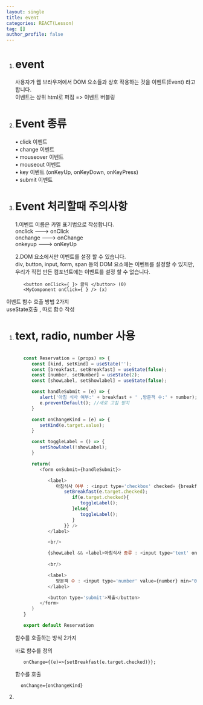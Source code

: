 ```yaml
---
layout: single
title: event
categories: REACT(Lesson)
tag: []
author_profile: false
---
```


1. # event
   사용자가 웹 브라우저에서 DOM 요소들과 상호 작용하는 것을 이벤트(Event) 라고 합니다.   
   이벤트는 상위 html로 퍼짐 => 이벤트 버블링   

1. # Event 종류
   ▪ click 이벤트    
   ▪ change 이벤트   
   ▪ mouseover 이벤트   
   ▪ mouseout 이벤트   
   ▪ key 이벤트 (onKeyUp, onKeyDown, onKeyPress)   
   ▪ submit 이벤트   

1. # Event 처리할때 주의사항
   1.이벤트 이름은 카멜 표기법으로 작성합니다.   
   onclick ---> onClick   
   onchange ---> onChange   
   onkeyup ---> onKeyUp   

   2.DOM 요소에서만 이벤트를 설정 할 수 있습니다.   
   div, button, input, form, span 등의 DOM 요소에는 이벤트를 설정할 수 있지만, 우리가 직접 만든 컴포넌트에는 이벤트를 설정 할 수 없습니다.   
   ```
      <button onClick={ }> 클릭 </button> (0)
      <MyComponent onClick={ } /> (x)
   ```

이벤트 함수 호출 방법 2가지  
useState호출 , 따로 함수 작성

1. # text, radio, number 사용
   ```javascript
      
      const Reservation = (props) => {
         const [kind, setKind] = useState('');
         const [breakfast, setBreakfast] = useState(false);
         const [number, setNumber] = useState(2);
         const [showLabel, setShowlabel] = useState(false);

         const handleSubmit = (e) => {
            alert('아침 식사 여부:' + breakfast + ' ,방문객 수:' + number);
            e.preventDefault(); //새로 고침 방지
         }

         const onChangeKind = (e) => {
            setKind(e.target.value);
         }

         const toggleLabel = () => {
            setShowlabel(!showLabel);
         }

         return(
            <form onSubmit={handleSubmit}>

               <label>
                  아침식사 여부 : <input type='checkbox' checked= {breakfast} onChange={(e)=>{
                     setBreakfast(e.target.checked);
                        if(e.target.checked){
                           toggleLabel();
                        }else{
                           toggleLabel();
                        }
                     }} />
               </label>

               <br/>

               {showLabel && <label>아침식사 종류 : <input type='text' onChange={onChangeKind}></input></label>}
               
               <br/>

               <label>
                  방문객 수 : <input type='number' value={number} min="0" max="10" onChange={(e) => {setNumber(e.target.value)}} />
               </label>

               <button type='submit'>제출</button>
            </form>
         )
      }

      export default Reservation
   ```   
   함수를 호출하는 방식 2가지   

   바로 함수를 정의   
   ```
      onChange={(e)=>{setBreakfast(e.target.checked)}};
   ```   

   함수를 호출   
   ```
     onChange={onChangeKind}
   ```
   

1. 
